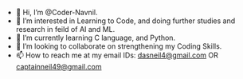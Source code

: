 - 👋 Hi, I’m @Coder-Navnil.
- 👀 I’m interested in Learning to Code, and doing further studies and research in feild of AI and ML.
- 🌱 I’m currently learning  C language, and Python.
- 💞️ I’m looking to collaborate on strengthening my Coding Skills.
- 📫 How to reach me  at my email IDs: dasneil4@gmail.com OR captainneil49@gmail.com

<!---
Coder-Navnil/Coder-Navnil is a ✨ special ✨ repository because its `README.md` (this file) appears on your GitHub profile.
You can click the Preview link to take a look at your changes.
--->
